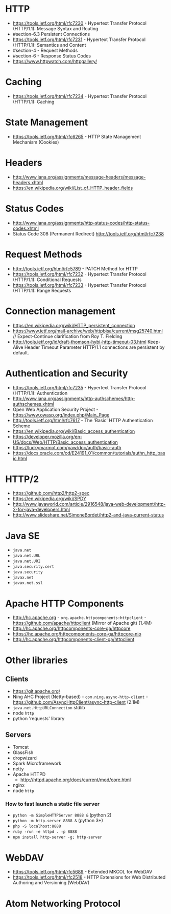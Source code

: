 # HTTP
- https://tools.ietf.org/html/rfc7230 - Hypertext Transfer Protocol (HTTP/1.1): Message Syntax and Routing
- #section-6.3 Persistent Connections
- https://tools.ietf.org/html/rfc7231 - Hypertext Transfer Protocol (HTTP/1.1): Semantics and Content
- #section-4 - Request Methods
- #section-6 - Response Status Codes
- https://www.httpwatch.com/httpgallery/

# Caching
- https://tools.ietf.org/html/rfc7234 - Hypertext Transfer Protocol (HTTP/1.1): Caching

# State Management
- https://tools.ietf.org/html/rfc6265 - HTTP State Management Mechanism (Cookies)

# Headers
- http://www.iana.org/assignments/message-headers/message-headers.xhtml
- https://en.wikipedia.org/wiki/List_of_HTTP_header_fields

# Status Codes
- http://www.iana.org/assignments/http-status-codes/http-status-codes.xhtml
- Status Code 308 (Permanent Redirect) http://tools.ietf.org/html/rfc7238

# Request Methods
- http://tools.ietf.org/html/rfc5789 - PATCH Method for HTTP
- https://tools.ietf.org/html/rfc7232 - Hypertext Transfer Protocol (HTTP/1.1): Conditional Requests
- https://tools.ietf.org/html/rfc7233 - Hypertext Transfer Protocol (HTTP/1.1): Range Requests

# Connection management
- https://en.wikipedia.org/wiki/HTTP_persistent_connection
- https://www.ietf.org/mail-archive/web/httpbisa/current/msg25740.html // Expect-Continue clarification from Roy T. Fielding
- http://tools.ietf.org/id/draft-thomson-hybi-http-timeout-03.html Keep-Alive Header Timeout Parameter
HTTP/1.1 connections are persistent by default.

# Authentication and Security
- https://tools.ietf.org/html/rfc7235 - Hypertext Transfer Protocol (HTTP/1.1): Authentication
- http://www.iana.org/assignments/http-authschemes/http-authschemes.xhtml
- Open Web Application Security Project - https://www.owasp.org/index.php/Main_Page
- http://tools.ietf.org/html/rfc7617 - The 'Basic' HTTP Authentication Scheme
- https://en.wikipedia.org/wiki/Basic_access_authentication
- https://developer.mozilla.org/en-US/docs/Web/HTTP/Basic_access_authentication
- https://luckymarmot.com/paw/doc/auth/basic-auth
- https://docs.oracle.com/cd/E24191_01/common/tutorials/authn_http_basic.html

# HTTP/2
- https://github.com/http2/http2-spec
- https://en.wikipedia.org/wiki/SPDY
- http://www.javaworld.com/article/2916548/java-web-development/http-2-for-java-developers.html
- http://www.slideshare.net/SimoneBordet/http2-and-java-current-status

# Java SE
- `java.net`
- `java.net.URL`
- `java.net.URI`
- `java.security.cert`
- `java.security`
- `javax.net`
- `javax.net.ssl`

# Apache HTTP Components
- http://hc.apache.org - `org.apache.httpcomponents:httpclient` - https://github.com/apache/httpclient (Mirror of Apache git) (1.4M)
- http://hc.apache.org/httpcomponents-core-ga/httpcore
- https://hc.apache.org/httpcomponents-core-ga/httpcore-nio
- http://hc.apache.org/httpcomponents-client-ga/httpclient

# Other libraries

## Clients
- https://git.apache.org/
- Ning AHC Project (Netty-based) - `com.ning.async-http-client` - https://github.com/AsyncHttpClient/async-http-client (2.1M)
- `java.net.HttpURLConnection` stdlib
- node `http`
- python 'requests' library

## Servers
- Tomcat
- GlassFish
- dropwizard
- Spark Microframework
- netty
- Apache HTTPD
  + http://httpd.apache.org/docs/current/mod/core.html
- nginx
- node `http`

### How to fast launch a static file server
- `python -m SimpleHTTPServer 8888 &` (python 2)
- `python -m http.server 8888 &` (python 3+)
- `php -S localhost:8888`
- `ruby -run -e httpd . -p 8888`
- `npm install http-server -g; http-server`

# WebDAV
- https://tools.ietf.org/html/rfc5689 - Extended MKCOL for WebDAV
- https://tools.ietf.org/html/rfc2518 - HTTP Extensions for Web Distributed Authoring and Versioning (WebDAV)

# Atom Networking Protocol


